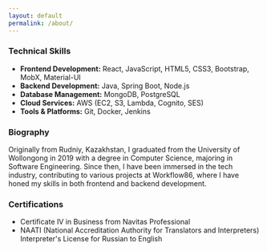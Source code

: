 ```yaml
---
layout: default
permalink: /about/
---
```


### Technical Skills

- **Frontend Development:** React, JavaScript, HTML5, CSS3, Bootstrap, MobX, Material-UI
- **Backend Development:** Java, Spring Boot, Node.js
- **Database Management:** MongoDB, PostgreSQL
- **Cloud Services:** AWS (EC2, S3, Lambda, Cognito, SES)
- **Tools & Platforms:** Git, Docker, Jenkins

### Biography

Originally from Rudniy, Kazakhstan, I graduated from the University of Wollongong in 2019 with a degree in Computer Science, majoring in Software Engineering. Since then, I have been immersed in the tech industry, contributing to various projects at Workflow86, where I have honed my skills in both frontend and backend development.

### Certifications

- Certificate IV in Business from Navitas Professional
- NAATI (National Accreditation Authority for Translators and Interpreters) Interpreter's License for Russian to English
